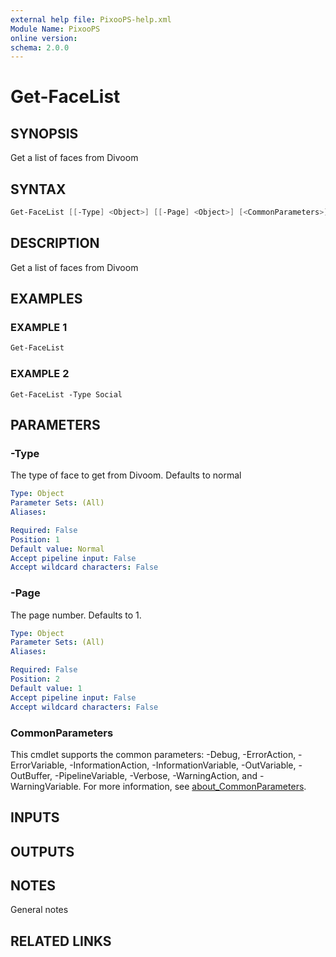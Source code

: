```yaml
---
external help file: PixooPS-help.xml
Module Name: PixooPS
online version:
schema: 2.0.0
---
```


# Get-FaceList

## SYNOPSIS

Get a list of faces from Divoom

## SYNTAX

```powershell
Get-FaceList [[-Type] <Object>] [[-Page] <Object>] [<CommonParameters>]
```

## DESCRIPTION

Get a list of faces from Divoom

## EXAMPLES

### EXAMPLE 1

```powershell
Get-FaceList
```

### EXAMPLE 2

```
Get-FaceList -Type Social
```

## PARAMETERS

### -Type

The type of face to get from Divoom.
Defaults to normal

```yaml
Type: Object
Parameter Sets: (All)
Aliases:

Required: False
Position: 1
Default value: Normal
Accept pipeline input: False
Accept wildcard characters: False
```

### -Page

The page number.
Defaults to 1.

```yaml
Type: Object
Parameter Sets: (All)
Aliases:

Required: False
Position: 2
Default value: 1
Accept pipeline input: False
Accept wildcard characters: False
```

### CommonParameters

This cmdlet supports the common parameters: -Debug, -ErrorAction, -ErrorVariable, -InformationAction, -InformationVariable, -OutVariable, -OutBuffer, -PipelineVariable, -Verbose, -WarningAction, and -WarningVariable. For more information, see [about_CommonParameters](http://go.microsoft.com/fwlink/?LinkID=113216).

## INPUTS

## OUTPUTS

## NOTES

General notes

## RELATED LINKS
